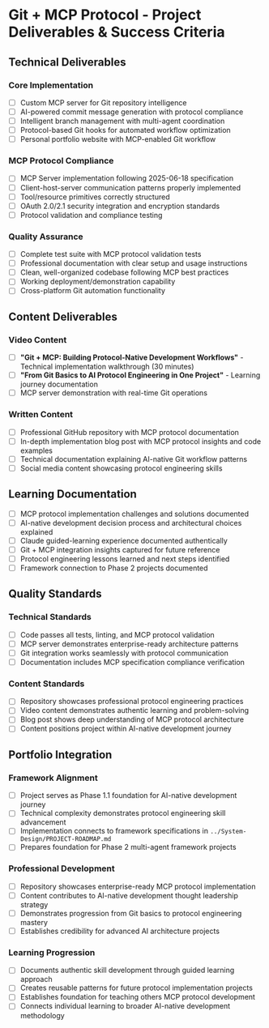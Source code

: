 # Git + MCP Protocol - Project Deliverables & Success Criteria

## Technical Deliverables
### Core Implementation
- [ ] Custom MCP server for Git repository intelligence
- [ ] AI-powered commit message generation with protocol compliance
- [ ] Intelligent branch management with multi-agent coordination
- [ ] Protocol-based Git hooks for automated workflow optimization
- [ ] Personal portfolio website with MCP-enabled Git workflow

### MCP Protocol Compliance
- [ ] MCP Server implementation following 2025-06-18 specification
- [ ] Client-host-server communication patterns properly implemented
- [ ] Tool/resource primitives correctly structured
- [ ] OAuth 2.0/2.1 security integration and encryption standards
- [ ] Protocol validation and compliance testing

### Quality Assurance
- [ ] Complete test suite with MCP protocol validation tests
- [ ] Professional documentation with clear setup and usage instructions
- [ ] Clean, well-organized codebase following MCP best practices
- [ ] Working deployment/demonstration capability
- [ ] Cross-platform Git automation functionality

## Content Deliverables  
### Video Content
- [ ] **"Git + MCP: Building Protocol-Native Development Workflows"** - Technical implementation walkthrough (30 minutes)
- [ ] **"From Git Basics to AI Protocol Engineering in One Project"** - Learning journey documentation
- [ ] MCP server demonstration with real-time Git operations

### Written Content
- [ ] Professional GitHub repository with MCP protocol documentation
- [ ] In-depth implementation blog post with MCP protocol insights and code examples
- [ ] Technical documentation explaining AI-native Git workflow patterns
- [ ] Social media content showcasing protocol engineering skills

## Learning Documentation
- [ ] MCP protocol implementation challenges and solutions documented
- [ ] AI-native development decision process and architectural choices explained  
- [ ] Claude guided-learning experience documented authentically
- [ ] Git + MCP integration insights captured for future reference
- [ ] Protocol engineering lessons learned and next steps identified
- [ ] Framework connection to Phase 2 projects documented

## Quality Standards
### Technical Standards
- [ ] Code passes all tests, linting, and MCP protocol validation
- [ ] MCP server demonstrates enterprise-ready architecture patterns
- [ ] Git integration works seamlessly with protocol communication
- [ ] Documentation includes MCP specification compliance verification

### Content Standards  
- [ ] Repository showcases professional protocol engineering practices
- [ ] Video content demonstrates authentic learning and problem-solving
- [ ] Blog post shows deep understanding of MCP protocol architecture
- [ ] Content positions project within AI-native development journey

## Portfolio Integration
### Framework Alignment
- [ ] Project serves as Phase 1.1 foundation for AI-native development journey
- [ ] Technical complexity demonstrates protocol engineering skill advancement
- [ ] Implementation connects to framework specifications in `../System-Design/PROJECT-ROADMAP.md`
- [ ] Prepares foundation for Phase 2 multi-agent framework projects

### Professional Development
- [ ] Repository showcases enterprise-ready MCP protocol implementation
- [ ] Content contributes to AI-native development thought leadership strategy
- [ ] Demonstrates progression from Git basics to protocol engineering mastery
- [ ] Establishes credibility for advanced AI architecture projects

### Learning Progression
- [ ] Documents authentic skill development through guided learning approach
- [ ] Creates reusable patterns for future protocol implementation projects
- [ ] Establishes foundation for teaching others MCP protocol development
- [ ] Connects individual learning to broader AI-native development methodology